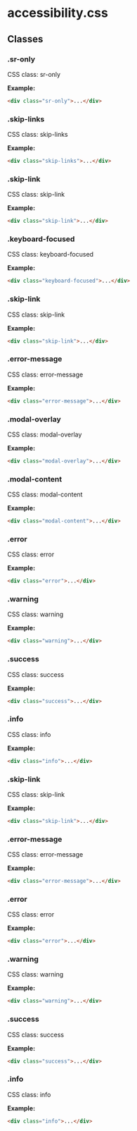 # accessibility.css






## Classes


### .sr-only
CSS class: sr-only

**Example:**
```html
<div class="sr-only">...</div>
```

### .skip-links
CSS class: skip-links

**Example:**
```html
<div class="skip-links">...</div>
```

### .skip-link
CSS class: skip-link

**Example:**
```html
<div class="skip-link">...</div>
```

### .keyboard-focused
CSS class: keyboard-focused

**Example:**
```html
<div class="keyboard-focused">...</div>
```

### .skip-link
CSS class: skip-link

**Example:**
```html
<div class="skip-link">...</div>
```

### .error-message
CSS class: error-message

**Example:**
```html
<div class="error-message">...</div>
```

### .modal-overlay
CSS class: modal-overlay

**Example:**
```html
<div class="modal-overlay">...</div>
```

### .modal-content
CSS class: modal-content

**Example:**
```html
<div class="modal-content">...</div>
```

### .error
CSS class: error

**Example:**
```html
<div class="error">...</div>
```

### .warning
CSS class: warning

**Example:**
```html
<div class="warning">...</div>
```

### .success
CSS class: success

**Example:**
```html
<div class="success">...</div>
```

### .info
CSS class: info

**Example:**
```html
<div class="info">...</div>
```

### .skip-link
CSS class: skip-link

**Example:**
```html
<div class="skip-link">...</div>
```

### .error-message
CSS class: error-message

**Example:**
```html
<div class="error-message">...</div>
```

### .error
CSS class: error

**Example:**
```html
<div class="error">...</div>
```

### .warning
CSS class: warning

**Example:**
```html
<div class="warning">...</div>
```

### .success
CSS class: success

**Example:**
```html
<div class="success">...</div>
```

### .info
CSS class: info

**Example:**
```html
<div class="info">...</div>
```


